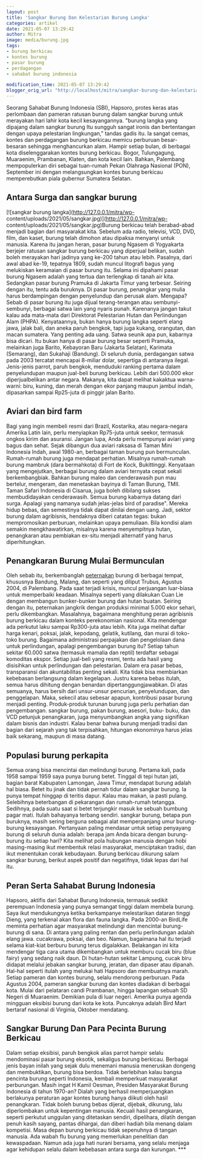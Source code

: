 ```yaml
---
layout: post
title: 'Sangkar Burung Dan Kelestarian Burung Langka'
categories: artikel
date: 2021-05-07 13:29:42
author: Mitra
image: media/burung.jpg
tags:
- burung berkicau
- kontes burung
- pasar burung
- perdagangan
- sahabat burung indonesia

modification_time: 2021-05-07 13:29:42
blogger_orig_url: "http://localhost/mitra/sangkar-burung-dan-kelestarian-burung.html"
---
```


Seorang Sahabat Burung Indonesia (SBI), Hapsoro, protes keras atas perlombaan
dan pameran ratusan burung dalam sangkar burung untuk merayakan hari lahir
kota kecil kesayangannya. "burung langka yang dipajang dalam sangkar burung
Itu sungguh sangat ironis dan bertentangan dengan upaya pelestarian
lingkungan," tandas gadis itu. Ia sangat cemas, kontes dan perdagangan burung
berkicau memicu perburuan besar-besaran sehingga menghancurkan alam. Hampir
setiap bulan, di berbagai kota diselenggarakan kontes burung berkicau. Bogor,
Tulungagung, Muaraenim, Prambanan, Klaten, dan kota kecil lain. Bahkan,
Palembang mempopulerkan diri sebagai tuan-rumah Pekan Olahraga Nasional (PON),
September ini dengan melangsungkan kontes burung berkicau memperebutkan piala
gubernur Sumatera Selatan.

## Antara Surga dan sangkar burung

[![sangkar burung langka](http://127.0.0.1/mitra/wp-
content/uploads/2021/05/sangkar.jpg)](http://127.0.0.1/mitra/wp-
content/uploads/2021/05/sangkar.jpg)Burung berkicau telah berabad-abad menjadi
bagian dari masyarakat kita. Sebelum ada radio, televisi, VCD, DVD, film, dan
kaset, burung telah dimohon atau dipaksa menyanyi untuk manusia. Karena itu
jangan heran, pasar burung Ngasem di Yogyakarta berjejer ratusan sangkar
burung berkicau yang diperjual belikan, sudah boleh merayakan hari jadinya
yang ke-200 tahun atau lebih. Pasalnya, dari awal abad ke-19, tepatnya 1809,
sudah muncul litografi bagus yang melukiskan keramaian di pasar burung itu.
Selama ini dipahami pasar burung Ngasem adalah yang tertua dan terlengkap di
tanah air kita. Sedangkan pasar burung Pramuka di Jakarta Timur yang terbesar.
Seiring dengan itu, tentu ada buruknya. Di pasar burung, penangkar yang mulia
harus berdampingan dengan penyelundup dan perusak alam. Mengapa? Sebab di
pasar burung itu juga dijual terang-terangan atau sembunyi-sembunyi, berbagai
satwa lain yang nyaris punah. Karenanya jangan takut kalau ada mata-mata dari
Direktorat Pelestarian Hutan dan Perlindungan Alam (PHPA). Kenyataannya, bukan
hanya burung langka seperti elang jawa, jalak bali, dan aneka paruh bengkok,
tapi juga kukang, orangutan, dan macan sumatera. Yang penting ada uang. Satwa
seunik apa pun, kabarnya bisa dicari. Itu bukan hanya di pasar burung besar
seperti Pramuka, melainkan juga Barito, Kebayoran Baru (Jakarta Selatan),
Karimata (Semarang), dan Sukahaji (Bandung). Di seluruh dunia, perdagangan
satwa pada 2003 tercatat mencapai 8-miliar dolar, sepertiga di antaranya
ilegal. Jenis-jenis parrot, paruh bengkok, menduduki ranking pertama dalam
penyelundupan maupun jual-beli burung berkicau. Lebih dari 500.000 ekor
diperjualbelikan antar negara. Makanya, kita dapat melihat kakaktua warna-
warni: biru, kuning, dan merah dengan ekor panjang maupun jambul indah,
dipasarkan sampai Rp25-juta di pinggir jalan Barito.

## Aviari dan bird farm

Bagi yang ingin membeli resmi dari Brazil, Kostarika, atau negara-negara
Amerika Latin lain, perlu menyiapkan Rp75-juta untuk seekor, termasuk ongkos
kirim dan asuransi. Jangan lupa, Anda perlu mempunyai aviari yang bagus dan
sehat. Sejak dibangun dua aviari raksasa di Taman Mini Indonesia Indah, awal
1980-an, berbagai taman burung pun bermunculan. Rumah-rumah burung juga
mendapat perhatian. Misalnya rumah-rumah burung mambruk (dara bermahkota) di
Fort de Kock, Bukittinggi. Kenyataan yang mengejutkan, berbagai burung dalam
aviari ternyata cepat sekali berkembangbiak. Bahkan burung maleo dan
cenderawasih pun mau bertelur, mengeram, dan menetaskan bayinya di Taman
Burung, TMII. Taman Safari Indonesia di Cisarua, juga boleh dibilang sukses
membudidayakan cenderawasih. Semua burung kabarnya datang dari surga. Apalagi
yang namanya sudah jelas-jelas bird of paradise". Mereka hidup bebas, dan
semestinya tidak dapat dinilai dengan uang. Jadi, sektor burung dalam
agribisnis, hendaknya diberi catatan tegas: bukan mempromosikan perburuan,
melainkan upaya pemuliaan. Bila kondisi alam semakin mengkhawatirkan, misalnya
karena menyempitnya hutan, penangkaran atau pembiakan ex-situ menjadi
alternatif yang harus diperhitungkan.

## Penangkaran Burung Mulai Bermunculan

Oleh sebab itu, berkembanglah [peternakan](http://127.0.0.1/mitra/peternakan
"peternakan") burung di berbagai tempat, khususnya Bandung, Malang, dan
seperti yang diliput Trubus, Agustus 2004, di Palembang. Pada saat terjadi
krisis, muncul perjuangan luar-biasa untuk memperbaiki keadaan. Misalnya
seperti yang dilakukan Cuan Lie dengan membangun bunker-bunker burung dan
hutan buatan. Seiring dengan itu, peternakan jangkrik dengan produksi minimal
5.000 ekor sehari, perlu dikembangkan. Masalahnya, bagaimana menghitung peran
agribisnis burung berkicau dalam konteks perekonomian nasional. Kita mendengar
ada perkutut laku sampai Rp300-juta atau lebih. Kita juga melihat daftar harga
kenari, poksai, jalak, kepodang, gelatik, kutilang, dan murai di toko-toko
burung. Bagaimana administrasi perpajakan dan pengelolaan dana untuk
perlindungan, apalagi pengembangan burung itu? Setiap tahun sekitar 60.000
satwa (termasuk mamalia dan reptil) terdaftar sebagai komoditas ekspor. Setiap
jual-beli yang resmi, tentu ada hasil yang disisihkan untuk perlindungan dan
pelestarian. Dalam era pasar bebas, transparansi dan akuntabilitas penting
sekali. Kita tidak bisa membiarkan kebebasan berlangsung dalam kegelapan.
Justru karena bebas itulah, semua harus dihitung dengan benardan
dipertanggungjawabkan. Di atas semuanya, harus bersih dari unsur-unsur
pencurian, penyelundupan, dan penggelapan. Maka, sekecil atau sebesar apapun,
kontribusi pasar burung menjadi penting. Produk-produk turunan burung juga
perlu perhatian dan pengembangan. sangkar burung, pakan burung, asesori, buku-
buku, dan VCD petunjuk penangkaran, juga menyumbangkan angka yang signifikan
dalam bisnis dan industri. Kalau benar bahwa burung menjadi tradisi dan bagian
dari sejarah yang tak terpisahkan, hitungan ekonominya harus jelas baik
sekarang, maupun di masa datang.

## Populasi burung perkapita

Semua orang bisa mencintai dan melindungi burung. Pertama kali, pada 1958
sampai 1959 saya punya burung betet. Tinggal di tepi hutan jati, bagian barat
Kabupaten Lamongan, Jawa Timur, mendapat burung adalah hal biasa. Betet itu
jinak dan tidak pernah tidur dalam sangkar burung. Ia punya tempat hinggap di
teritis dapur. Kalau mau makan, ia pasti pulang. Selebihnya beterbangan di
pekarangan dan rumah-rumah tetangga. Sedihnya, pada suatu saat si betet
terjungkir masuk ke sebuah bumbung pagar mati. Itulah bahayanya terbang
sendiri. sangkar burung, betapa pun buruknya, masih sering berguna sebagai
alat memperpanjang umur burung-burung kesayangan. Pertanyaan paling mendasar
untuk setiap penyayang burung di seluruh dunia adalah: berapa jam Anda bicara
dengan burung-burung itu setiap hari? Kita melihat pola hubungan manusia
dengan hobi masing-masing ikut membentuk relasi masyarakat, menciptakan
tradisi, dan ikut menentukan corak kebudayaan. Burung berkicau dikurung salam
sangkar burung, berikut aspek positif dan negatifnya, tidak lepas dari hal
itu.

## Peran Serta Sahabat Burung Indonesia

Hapsoro, aktifis dari Sahabat Burung Indonesia, termasuk sedikit perempuan
Indonesia yang punya semangat tinggi dalam membela burung. Saya ikut
mendukungnya ketika berkampanye melestarikan dataran tinggi Dieng, yang
terkenal akan flora dan fauna langka. Pada 2000-an BirdLife meminta perhatian
agar masyarakat melindungi dan mencintai burung-burung di sana. Di antara yang
paling rentan dan perlu perlindungan adalah elang jawa. cucakrawa, poksai, dan
beo. Namun, bagaimana hal itu terjadi selama kiat-kiat berburu burung terus
digalakkan. Belakangan ini kita mendengar tiga cara utama dikembangkan untuk
memburu cucak biru (blue fairy) yang sedang naik daun. Di hutan-hutan sekitar
Lampung, cucak biru didapat melalui jebakan sangkar burung, jeratan, dan
dipaser atau dipanah. Hal-hal seperti itulah yang melukai hati Hapsoro dan
membuatnya marah. Setiap pameran dan kontes burung, selalu mendorong
perburuan. Pada Agustus 2004, pameran sangkar burung dan kontes diadakan di
berbagai kota. Mulai dari pelataran candi Prambanan, hingga lapangan sebuah SD
Negeri di Muaraenim. Demikian pula di luar negeri. Amerika punya agenda
mingguan eksibisi burung dari kota ke kota. Puncaknya adalah Bird Mart
bertaraf nasional di Virginia, Oktober mendatang.

## Sangkar Burung Dan Para Pecinta Burung Berkicau

Dalam setiap eksibisi, paruh bengkok alias parrot hampir selalu mendominasi
pasar burung eksotik, sekaligus burung berkicau. Berbagai jenis bayan inilah
yang sejak dulu menemani manusia meneruskan dongeng dan membuktikan, burung
bisa berdoa. Tidak berlebihan kalau bangsa pencinta burung seperti Indonesia,
kembali memperkuat masyarakat perburungan. Masih ingat H Kamil Oesman,
Presiden Masyarakat Burung Indonesia di tahun 1970-an? Dialah yang berhasil
memperjuangkan berlakunya peraturan agar kontes burung hanya diikuti oleh
hasil penangkaran. Tidak boleh burung bebas dijerat, dijebak, dikurung, lalu
diperlombakan untuk kepentingan manusia. Kecuali hasil penangkaran, seperti
perkutut unggulan yang ditetaskan sendiri, dipelihara, dilatih dengan penuh
kasih sayang, pantas dihargai, dan diberi hadiah bila menang dalam kompetisi.
Masa depan burung berkicau tidak sepenuhnya di tangan manusia. Ada wabah flu
burung yang memerlukan penelitian dan kewaspadaan. Namun ada juga hati nurani
bersama, yang selalu menjaga agar kehidupan selalu dalam kebebasan antara
surga dan kurungan. ***



